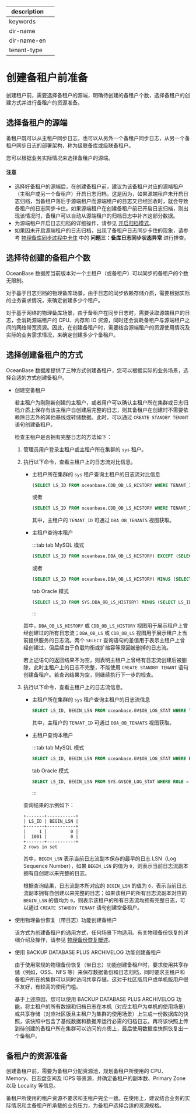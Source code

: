 |description||
|---|---|
|keywords||
|dir-name||
|dir-name-en||
|tenant-type||

# 创建备租户前准备

创建租户前，需要选择备租户的源端，明确待创建的备租户个数，选择备租户的创建方式并进行备租户的资源准备。

## 选择备租户的源端

备租户既可以从主租户同步日志，也可以从另外一个备租户同步日志，从另一个备租户同步日志的部署架构，称为级联备库或级联备租户。

您可以根据业务实际情况来选择备租户的源端。

<main id="notice" type='notice'>
<h4>注意</h4>
<ul>
<li>选择好备租户的源端后，在创建备租户前，建议为该备租户对应的源端租户（主租户或另一个备租户）开启日志归档。这是因为，如果源端租户未开启日志归档，当备租户落后于源端租户而源端租户的日志又已经回收时，就会导致备租户的日志同步卡住。如果源端租户在创建备租户前已开启日志归档，则出现该情况时，备租户可以自动从源端租户的归档日志中补齐这部分数据。</li>
<li>为源端租户开启日志归档的详细操作，请参见 <a href="../../../600.backup-and-recovery/300.log-archive/300.open-the-log-archive-mode.md">开启归档模式</a>。</li>
<li>如果因未开启源端租户的日志归档，出现了备租户日志同步卡住的现象，请参考 <a href="../../../1000.troubleshooting/800.physical-standby-database/100.physical-standby-database-synchrolock.md">物理备库同步过程中卡住</a> 中的 <b>问题三：备库日志同步状态异常</b> 进行排查。</li>
</ul></p>
</main>

## 选择待创建的备租户个数

OceanBase 数据库当前版本对一个主租户（或备租户）可以同步的备租户的个数无限制。

对于基于日志归档的物理备库场景，由于日志的同步依赖存储介质，需要根据实际的业务需求情况，来确定创建多少个租户。

对于基于网络的物理备库场景，由于备租户在同步日志时，需要读取源端租户的日志，会消耗源端租户的 CPU、内存和 IO 资源，同时还会消耗备租户与源端租户之间的网络带宽资源。因此，在创建备租户时，需要结合源端租户的资源使用情况及实际的业务需求情况，来确定创建多少个备租户。

## 选择创建备租户的方式

OceanBase 数据库提供了三种方式创建备租户，您可以根据实际的业务场景，选择合适的方式创建备租户。

* 创建空备租户

  若主租户为刚刚新创建的主租户，或者用户可以确认主租户所在集群或日志归档介质上保存有该主租户自创建后完整的日志，则其备租户在创建时不需要依赖除日志外的其他基线或转储数据。此时，可以通过 `CREATE STANDBY TENANT` 语句创建备租户。

  检查主租户是否拥有完整日志的方法如下：

  1. 管理员用户登录主租户或主租户所在集群的 `sys` 租户。

  2. 执行以下命令，查看主租户上的日志流对比信息。

     * 主租户所在集群的 `sys` 租户查询主租户的日志流对比信息

       ```sql
       (SELECT LS_ID FROM oceanbase.CDB_OB_LS_HISTORY WHERE TENANT_ID = xxxx) EXCEPT (SELECT LS_ID FROM oceanbase.CDB_OB_LS WHERE TENANT_ID = xxxx);
       ```

       或者
       
       ```sql
       (SELECT LS_ID FROM oceanbase.CDB_OB_LS_HISTORY WHERE TENANT_ID = xxxx) MINUS (SELECT LS_ID FROM oceanbase.CDB_OB_LS WHERE TENANT_ID = xxxx);
       ```

       其中，主租户的 `TENANT_ID` 可通过 `DBA_OB_TENANTS` 视图获取。

     * 主租户查询本租户

       :::tab
       tab MySQL 模式

       ```sql
       (SELECT LS_ID FROM oceanbase.DBA_OB_LS_HISTORY) EXCEPT (SELECT LS_ID FROM oceanbase.DBA_OB_LS);
       ```

       或者

       ```sql
       (SELECT LS_ID FROM oceanbase.DBA_OB_LS_HISTORY) MINUS (SELECT LS_ID FROM oceanbase.DBA_OB_LS);
       ```

       tab Oracle 模式

       ```sql
       (SELECT LS_ID FROM SYS.DBA_OB_LS_HISTORY) MINUS (SELECT LS_ID FROM SYS.DBA_OB_LS);
       ```
       :::

     其中，`DBA_OB_LS_HISTORY` 或 `CDB_OB_LS_HISTORY` 视图用于展示租户上曾经创建过的所有日志流；`DBA_OB_LS` 或 `CDB_OB_LS` 视图用于展示租户上当前提供服务的日志流。两个 `SELECT` 查询语句的差值用于表示主租户上曾经创建过，但后续由于负载均衡或扩缩容等原因被删掉的日志流。

     若上述语句的返回结果不为空，则表明主租户上曾经有日志流创建后被删除，此时主租户上的日志不完整，不能使用 `CREATE STANDBY TENANT` 语句创建备租户。若查询结果为空，则继续执行下一步的检查。

  3. 执行以下命令，查看主租户上的日志流信息。

     * 主租户所在集群的 `sys` 租户查询主租户的日志流信息

       ```sql
       SELECT LS_ID, BEGIN_LSN FROM oceanbase.GV$OB_LOG_STAT WHERE TENANT_ID = xxxx AND ROLE = 'LEADER' ;
       ```

       其中，主租户的 `TENANT_ID` 可通过 `DBA_OB_TENANTS` 视图获取。

     * 主租户查询本租户

       :::tab
       tab MySQL 模式

       ```sql
       SELECT LS_ID, BEGIN_LSN FROM oceanbase.GV$OB_LOG_STAT WHERE ROLE = 'LEADER' ;
       ```

       tab Oracle 模式

       ```sql
       SELECT LS_ID, BEGIN_LSN FROM SYS.GV$OB_LOG_STAT WHERE ROLE = 'LEADER' ;
       ```
       :::

     查询结果的示例如下：

     ```shell
     +-------+-----------+
     | LS_ID | BEGIN_LSN |
     +-------+-----------+
     |     1 |         0 |
     |  1001 |         0 |
     +-------+-----------+
     2 rows in set
     ```

     其中，`BEGIN_LSN` 表示当前日志流副本保存的最早的日志 LSN（Log Sequence Number），如果 `BEGIN_LSN` 的值为 `0`，则表示当前日志流副本拥有自创建以来完整的日志。

     根据查询结果，日志流副本所对应的 `BEGIN_LSN` 的值为 `0`，表示当前日志流副本拥有自创建以来完整的日志；如果该租户的所有日志流副本对应的 `BEGIN_LSN` 的值均为 `0`，则表示该租户的所有日志流均拥有完整日志，可以通过 `CREATE STANDBY TENANT` 语句创建空备租户。

* 使用物理备份恢复（带日志）功能创建备租户

  该方式为创建备租户的通用方式，任何场景下均适用。有关物理备份恢复的详细介绍及操作，请参见 [物理备份恢复概述](../../../600.backup-and-recovery/100.overview-of-physical-backup-and-recovery.md)。

* 使用 BACKUP DATABASE PLUS ARCHIVELOG 功能创建备租户

  由于使用常规的物理备份恢复（带日志）功能创建备租户时，要求使用共享存储（例如，OSS、NFS 等）来保存数据备份和日志归档，同时要求主租户和备租户所在的集群可以同时访问共享存储。这对于社区版用户或单机版用户很不友好，有较高的使用门槛。

  基于上述原因，您可以使用 BACKUP DATABASE PLUS ARCHIVELOG 功能，将主租户的所有数据和归档日志在本机（对应主租户为单机的使用场景）或共享存储（对应社区版且主租户为集群的使用场景）上生成一份数据库的快照，该快照中包含了基线数据和数据库运行必需的归档日志，再将该快照上传到待创建的备租户所在集群可以访问的介质上，最后使用数据库快照恢复出一个备租户。

## 备租户的资源准备

创建备租户前，需要为备租户分配资源池，规划备租户所使用的 CPU、Memory、日志盘空间及 IOPS 等资源，并确定备租户的副本数、Primary Zone 以及 Locality 等信息。

备租户所使用的租户资源不要求和主租户完全一致。在使用上，建议结合业务的实际情况和主备租户所承载的业务压力，为备租户选择合适的资源规格。


